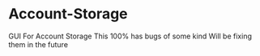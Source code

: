 # Account-Storage
GUI For Account Storage
This 100% has bugs of some kind
Will be fixing them in the future
